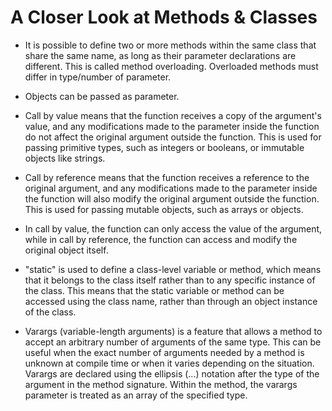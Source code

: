 # A Closer Look at Methods & Classes

- It is possible to define two or more methods within the same class that share the same name, as long as their parameter declarations are different. This is called method overloading. Overloaded methods must differ in type/number of parameter.

- Objects can be passed as parameter.

- Call by value means that the function receives a copy of the argument's value, and any modifications made to the parameter inside the function do not affect the original argument outside the function. This is used for passing primitive types, such as integers or booleans, or immutable objects like strings.

- Call by reference means that the function receives a reference to the original argument, and any modifications made to the parameter inside the function will also modify the original argument outside the function. This is used for passing mutable objects, such as arrays or objects.

- In call by value, the function can only access the value of the argument, while in call by reference, the function can access and modify the original object itself.

- "static" is used to define a class-level variable or method, which means that it belongs to the class itself rather than to any specific instance of the class. This means that the static variable or method can be accessed using the class name, rather than through an object instance of the class.

- Varargs (variable-length arguments) is a feature that allows a method to accept an arbitrary number of arguments of the same type. This can be useful when the exact number of arguments needed by a method is unknown at compile time or when it varies depending on the situation. Varargs are declared using the ellipsis (...) notation after the type of the argument in the method signature. Within the method, the varargs parameter is treated as an array of the specified type.
